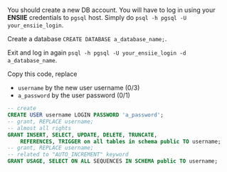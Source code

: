 # 

You should create a new DB account. You will have to log in
using your **ENSIIE** credentials to ``pgsql`` host. 
Simply do 
``psql -h pgsql -U your_ensiie_login``.

Create a database ```CREATE DATABASE a_database_name;```.

Exit and log in again
``psql -h pgsql -U your_ensiie_login -d a_database_name``.

Copy this code, replace

* ``username`` by the new user username (0/3)
* ``a_password`` by the user password (0/1)

```sql
-- create
CREATE USER username LOGIN PASSWORD 'a_password';
-- grant, REPLACE username;
-- almost all rights
GRANT INSERT, SELECT, UPDATE, DELETE, TRUNCATE,
    REFERENCES, TRIGGER on all tables in schema public TO username;
-- grant, REPLACE username;
-- related to "AUTO_INCREMENT" keyword
GRANT USAGE, SELECT ON ALL SEQUENCES IN SCHEMA public TO username;
```